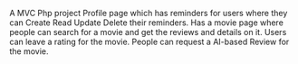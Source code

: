 A MVC Php project
Profile page which has reminders for users where they can Create Read Update Delete their reminders. 
Has a movie page where people can search for a movie and get the reviews and details on it. Users can leave a rating for the movie. People can request a AI-based Review for the movie.

